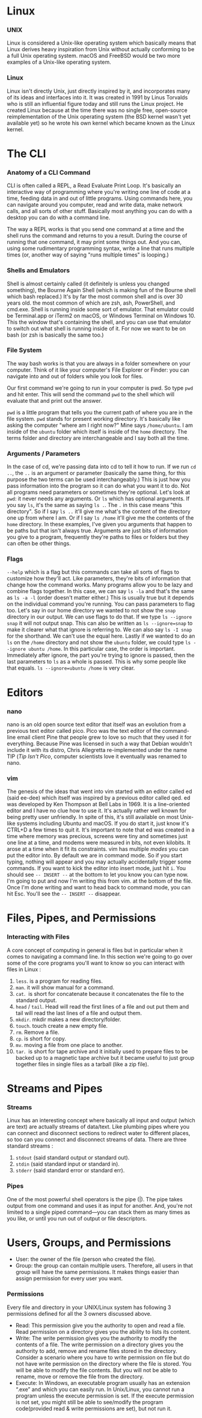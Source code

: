 # Linux

### UNIX
Linux is considered a Unix-like operating system which basically means that Linux derives heavy inspiration from Unix without actually conforming to be a full Unix operating system. macOS and FreeBSD would be two more examples of a Unix-like operating system.

### Linux
Linux isn't directly Unix, just directly inspired by it, and incorporates many of its ideas and interfaces into it. It was created in 1991 by Linus Torvalds who is still an influential figure today and still runs the Linux project. He created Linux because at the time there was no single free, open-source reimplementation of the Unix operating system (the BSD kernel wasn't yet available yet) so he wrote his own kernel which became known as the Linux kernel.

# The CLI

### Anatomy of a CLI Command
CLI is often called a REPL, a Read Evaluate Print Loop. It's basically an interactive way of programming where you're writing one line of code at a time, feeding data in and out of little programs. Using commands here, you can navigate around you computer, read and write data, make network calls, and all sorts of other stuff. Basically most anything you can do with a desktop you can do with a command line.

The way a REPL works is that you send one command at a time and the shell runs the command and returns to you a result. During the course of running that one command, it may print some things out. And you can, using some rudimentary programming syntax, write a line that runs multiple times (or, another way of saying "runs multiple times" is looping.)

### Shells and Emulators
Shell is almost certainly called (it definitely is unless you changed something), the Bourne Again Shell (which is making fun of the Bourne shell which bash replaced.) It's by far the most common shell and is over 30 years old. the most common of which are zsh, ash, PowerShell, and cmd.exe.
Shell is running inside some sort of emulator. That emulator could be Terminal.app or iTerm2 on macOS, or Windows Terminal  on Windows 10. This the window that's containing the shell, and you can use that emulator to switch out what shell is running inside of it. For now we want to be on bash (or zsh is basically the same too.)

### File System
The way bash works is that you are always in a folder somewhere on your computer. Think of it like your computer's File Explorer or Finder: you can navigate into and out of folders while you look for files.

Our first command we're going to run in your computer is pwd. So type `pwd` and hit enter. This will send the command `pwd` to the shell which will evaluate that and print out the answer.

`pwd` is a little program that tells you the current path of where you are in the file system. `pwd` stands for present working directory. It's basically like asking the computer "where am I right now?" Mine says `/home/ubuntu`. I am inside of the `ubuntu` folder which itself is inside of the `home` directory. The terms folder and directory are interchangeable and I say both all the time.

### Arguments / Parameters
In the case of cd, we're passing data into cd to tell it how to run. If we run `cd ..`, the `..` is an argument or parameter (basically the same thing, for this purpose the two terms can be used interchangeably.) This is just how you pass information into the program so it can do what you want it to do. Not all programs need parameters or sometimes they're optional. Let's look at `pwd`: it never needs any arguments. Or `ls` which has optional arguments. If you say `ls`, it's the same as saying `ls .`. The `.` in this case means "this directory". So if I say `ls ..` it'll give me what's the content of the directory one up from where I am. Or if I say `ls /home` it'll give me the contents of the `home` directory. In these examples, I've given you arguments that happen to be paths but that isn't always true. Arguments are just bits of information you give to a program, frequently they're paths to files or folders but they can often be other things.

### Flags
`--help` which is a flag but this commands can take all sorts of flags to customize how they'll act. Like parameters, they're bits of information that change how the command works. 
Many programs allow you to be lazy and combine flags together. In this case, we can say `ls -la` and that's the same as `ls -a -l` (order doesn't matter either.) This is usually true but it depends on the individual command you're running.
You can pass parameters to flag too. Let's say in our home directory we wanted to not show the `snap` directory in our output. We can use flags to do that. If we type `ls --ignore snap` it will not output snap. This can also be written as `ls --ignore=snap` to make it clearer what that ignore is referring to. We can also say `ls -I snap` for the shorthand. We can't use the equal here. Lastly if we wanted to do an `ls` on the `/home` directory and not show the `ubuntu` folder, we could type `ls --ignore ubuntu /home`. In this particular case, the order is important. Immediately after ignore, the part you're trying to ignore is passed, then the last parameters to `ls` as a whole is passed. This is why some people like that equals. `ls --ignore=ubuntu /home` is very clear.

# Editors

### nano
nano is an old open source text editor that itself was an evolution from a previous text editor called pico. Pico was the text editor of the command-line email client Pine that people grew to love so much that they used it for everything. Because Pine was licensed in such a way that Debian wouldn't include it with its distro, Chris Allegretta re-implemented under the name  TIP (_Tip Isn't Pico_, computer scientists love  it eventually was renamed to nano.

### vim
The genesis of the ideas that went into vim started with an editor called ed (said ee-dee) which itself was inspired by a previous editor called qed. ed was developed by Ken Thompson at Bell Labs in 1969. It is a line-oriented editor and I have no clue how to use it. It's actually rather well known for being pretty user unfriendly. In spite of this, it's still available on most Unix-like systems including Ubuntu and macOS. If you do start it, just know it's CTRL+D a few times to quit it. It's important to note that ed was created in a time where memory was precious, screens were tiny and sometimes just one line at a time, and modems were measured in bits, not even kilobits. It arose at a time when it fit its constraints.
vim has multiple _modes_ you can put the editor into. By default we are in command mode. So if you start typing, nothing will appear and you may actually accidentally trigger some commands. If you want to kick the editor into insert mode, just hit `i`. You should see `-- INSERT --` at the bottom to let you know you can type now. I'm going to put and now I'm writing this from vim. at the bottom of the file. Once I'm done writing and want to head back to command mode, you can hit Esc. You'll see the `-- INSERT --` disappear.

# Files, Pipes, and Permissions

### Interacting with Files
A core concept of computing in general is files but in particular when it comes to navigating a command line. In this section we're going to go over some of the core programs you'll want to know so you can interact with files in Linux :
1. `less`. is a program for reading files.
2. `man`. it will show manual for a command.
3. `cat`.  is short for concatenate because it concatenates the file to the standard output.
4. `head` / `tail`. Head will read the first lines of a file and out put them and tail will read the last lines of a file and output them.
5. `mkdir`. mkdir makes a new directory/folder.
6. `touch`. touch create a new empty file.
7. `rm`. Remove a file.
8. `cp`. is short for copy.
9. `mv`.  moving a file from one place to another.
10. `tar`.  is short for tape archive and it initially used to prepare files to be backed up to a magnetic tape archive but it became useful to just group together files in single files as a tarball (like a zip file).


# Streams and Pipes

### Streams
Linux has an interesting concept where basically all input and output (which are text) are actually streams of data/text. Like plumbing pipes where you can connect and disconnect sections to redirect water to different places, so too can you connect and disconnect streams of data. There are three standard streams :
1. `stdout` (said standard output or standard out).
2. `stdin` (said standard input or standard in).
3. `stderr` (said standard error or standard err).

### Pipes
One of the most powerful shell operators is the pipe (|). The pipe takes output from one command and uses it as input for another. And, you're not limited to a single piped command—you can stack them as many times as you like, or until you run out of output or file descriptors.

# Users, Groups, and Permissions
* User: the owner of the file (person who created the file).
* Group: the group can contain multiple users. Therefore, all users in that group will have the same permissions. It makes things easier than assign permission for every user you want.

### Permissions
Every file and directory in your UNIX/Linux system has following 3 permissions defined for all the 3 owners discussed above.
* Read: This permission give you the authority to open and read a file. Read permission on a directory gives you the ability to lists its content.
* Write: The write permission gives you the authority to modify the contents of a file. The write permission on a directory gives you the authority to add, remove and rename files stored in the directory. Consider a scenario where you have to write permission on file but do not have write permission on the directory where the file is stored. You will be able to modify the file contents. But you will not be able to rename, move or remove the file from the directory.
* Execute: In Windows, an executable program usually has an extension “.exe” and which you can easily run. In Unix/Linux, you cannot run a program unless the execute permission is set. If the execute permission is not set, you might still be able to see/modify the program code(provided read & write permissions are set), but not run it.

